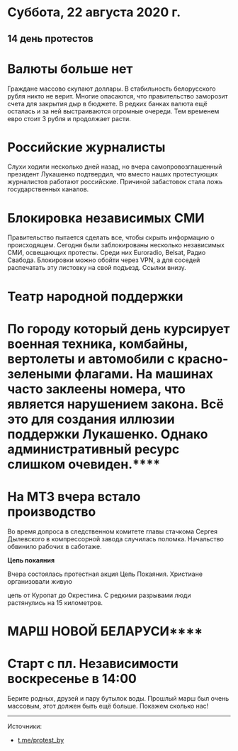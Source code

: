 # Суббота, 22 августа 2020 г.
## 14 день протестов

# Валюты больше нет

Граждане массово скупают доллары. В стабильность белорусского рубля никто не верит. Многие опасаются, что правительство заморозит счета для закрытия дыр в бюджете. В редких банках валюта ещё осталась и за ней выстраиваются огромные очереди. Тем временем евро стоит 3 рубля и продолжает расти.



# Российские журналисты

Слухи ходили несколько дней назад, но вчера самопровозглашенный президент Лукашенко подтвердил, что вместо наших протестующих журналистов работают российские. Причиной забастовок стала ложь государственных каналов.

# Блокировка независимых СМИ 

Правительство пытается сделать все, чтобы скрыть информацию о происходящем. Сегодня были заблокированы несколько независимых СМИ, освещающих протесты. Среди них Euroradio, Belsat, Радио Свабода. Блокировки можно обойти через VPN, а для соседей распечатать эту листовку на свой подъезд. Ссылки внизу.



# Театр народной поддержки

# По городу который день курсирует военная техника, комбайны, вертолеты и автомобили с красно-зелеными флагами. На машинах часто заклеены номера, что является нарушением закона. Всё это для создания иллюзии поддержки Лукашенко. Однако административный ресурс слишком очевиден.****

# На МТЗ вчера встало производство

Во время допроса в следственном комитете главы стачкома Сергея Дылевского в компрессорной завода случилась поломка. Начальство обвинило рабочих в саботаже.

**Цепь покаяния**

Вчера состоялась протестная акция Цепь Покаяния. Христиане организовали живую

цепь от Куропат до Окрестина. С редкими разрывами люди растянулись на 15 километров.





# **МАРШ НОВОЙ БЕЛАРУСИ******

# Старт с пл. Независимости воскресенье в 14:00

Берите родных, друзей и пару бутылок воды. Прошлый марш был очень массовым, этот должен быть ещё больше. Покажем сколько нас\!

---

Источники: 

- [t.me/protest\_by](https://t.me/protest_by)
